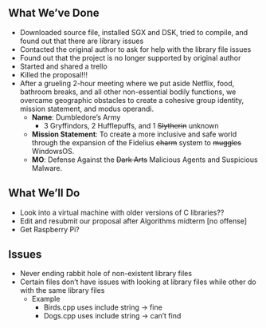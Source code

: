 ## What We’ve Done
* Downloaded source file, installed SGX and DSK, tried to compile, and found out that there are library issues
* Contacted the original author to ask for help with the library file issues
* Found out that the project is no longer supported by original author
* Started and shared a trello
* Killed the proposal!!!
* After a grueling 2-hour meeting where we put aside Netflix, food, bathroom breaks, and all other non-essential bodily functions, we overcame geographic obstacles to create a cohesive group identity, mission statement, and modus operandi.
  * <strong>Name</strong>: Dumbledore’s Army
    * 3 Gryffindors, 2 Hufflepuffs, and 1 ~~Slytherin~~ unknown
  * <strong>Mission Statement</strong>: To create a more inclusive and safe world through the expansion of the Fidelius ~~charm~~ system to ~~muggles~~ WindowsOS.
  * <strong>MO</strong>: Defense Against the ~~Dark Arts~~ Malicious Agents and Suspicious Malware.
## What We’ll Do
* Look into a virtual machine with older versions of C libraries??
* Edit and resubmit our proposal after Algorithms midterm [no offense]
* Get Raspberry Pi?
## Issues
* Never ending rabbit hole of non-existent library files
* Certain files don’t have issues with looking at library files while other do with the same library files
  * Example
    * Birds.cpp uses include string → fine
    * Dogs.cpp uses include string → can’t find
